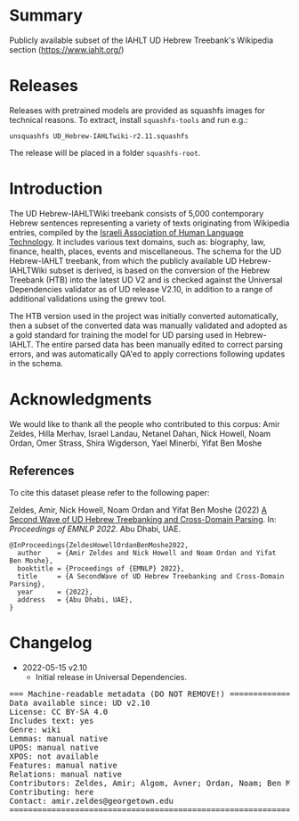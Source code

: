 # Summary

Publicly available subset of the IAHLT UD Hebrew Treebank's Wikipedia section (https://www.iahlt.org/)

# Releases

Releases with pretrained models are provided as squashfs images for technical
reasons. To extract, install `squashfs-tools` and run e.g.:
```
unsquashfs UD_Hebrew-IAHLTwiki-r2.11.squashfs
```

The release will be placed in a folder `squashfs-root`.

# Introduction

The UD Hebrew-IAHLTWiki treebank consists of 5,000 contemporary Hebrew sentences representing a variety of texts originating from Wikipedia entries, compiled by the [Israeli Association of Human Language Technology](https://www.iahlt.org/). It includes various text domains, such as: biography, law, finance, health, places, events and miscellaneous. The schema for the UD Hebrew-IAHLT treebank, from which the publicly available UD Hebrew-IAHLTWiki subset is derived, is based on the conversion of the Hebrew Treebank (HTB) into the latest UD V2 and is checked against the Universal Dependencies validator as of UD release V2.10, in addition to a range of additional validations using the grewv tool.

The HTB version used in the project was initially converted automatically, then a subset of the converted data was manually validated and adopted as a gold standard for training the model for UD parsing used in Hebrew-IAHLT. The entire parsed data has been manually edited to correct parsing errors, and was automatically QA'ed to apply corrections following updates in the schema. 

# Acknowledgments

We would like to thank all the people who contributed to this corpus: Amir Zeldes, Hilla Merhav, Israel Landau, Netanel Dahan, Nick Howell, Noam Ordan, Omer Strass, Shira Wigderson, Yael Minerbi, Yifat Ben Moshe

## References

To cite this dataset please refer to the following paper:

Zeldes, Amir, Nick Howell, Noam Ordan and Yifat Ben Moshe (2022) [A Second Wave of UD Hebrew Treebanking and Cross-Domain Parsing](https://arxiv.org/abs/2210.07873). In: *Proceedings of EMNLP 2022*. Abu Dhabi, UAE.

```
@InProceedings{ZeldesHowellOrdanBenMoshe2022,
  author    = {Amir Zeldes and Nick Howell and Noam Ordan and Yifat Ben Moshe},
  booktitle = {Proceedings of {EMNLP} 2022},
  title     = {A SecondWave of UD Hebrew Treebanking and Cross-Domain Parsing},
  year      = {2022},
  address   = {Abu Dhabi, UAE},
}
```


# Changelog

* 2022-05-15 v2.10
  * Initial release in Universal Dependencies.


<pre>
=== Machine-readable metadata (DO NOT REMOVE!) ================================
Data available since: UD v2.10
License: CC BY-SA 4.0
Includes text: yes
Genre: wiki
Lemmas: manual native
UPOS: manual native
XPOS: not available
Features: manual native
Relations: manual native
Contributors: Zeldes, Amir; Algom, Avner; Ordan, Noam; Ben Moshe, Yifat; Wigderson, Shira
Contributing: here
Contact: amir.zeldes@georgetown.edu
===============================================================================
</pre>

